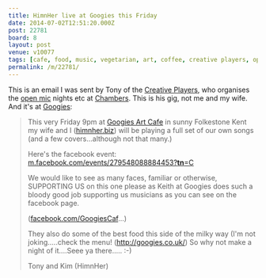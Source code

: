 ```yaml
---
title: HimnHer live at Googies this Friday
date: 2014-07-02T12:51:20.000Z
post: 22781
board: 8
layout: post
venue: v10077
tags: [cafe, food, music, vegetarian, art, coffee, creative players, open mic, chambers, googies, googies art cafe]
permalink: /m/22781/
---
```

This is an email I was sent by Tony of the <a href="/wiki/creative+players">Creative Players</a>, who organises the <a href="/wiki/open+mic">open mic</a> nights etc at <a href="/wiki/chambers">Chambers</a>. This is his gig, not me and my wife. And it's at <a href="/wiki/googies">Googies</a>:

<blockquote>This very Friday 9pm at <a href="/wiki/googies+art+cafe">Googies Art Cafe</a> in sunny Folkestone Kent my wife and I (<a href="http://www.himnher.biz">himnher.biz</a>) will be playing a full set of our own songs (and a few covers...although not that many.)

Here's the facebook event: <a rel="nofollow noopener" href="https://m.facebook.com/events/279548088884453?__tn__=C">m.facebook.com/events/279548088884453?__tn__=C</a>

We would like to see as many faces, familiar or otherwise, SUPPORTING US on this one please as Keith at Googies does such a bloody good job supporting us musicians as you can see on the facebook page.

(<a rel="nofollow noopener" href="https://www.facebook.com/GoogiesCaf">facebook.com/GoogiesCaf</a>...)

They also do some of the best food this side of the milky way (I'm not joking.....check the menu! (http://googies.co.uk/) So why not make a night of it....Seee ya there..... :-)

Tony and Kim (HimnHer)</blockquote>

